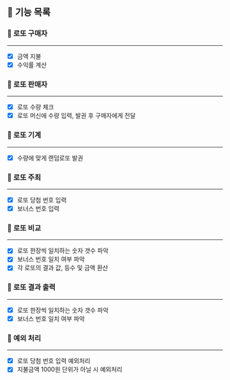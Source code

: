 ## 🚀 기능 목록

### 🔽 로또 구매자

***

- [x] 금액 지불
- [x] 수익률 계산
  <br>

### 🔽 로또 판매자

***

- [x] 로또 수량 체크
- [x] 로또 머신에 수량 입력, 발권 후 구매자에게 전달
  <br>

### 🔽 로또 기계

***

- [x] 수량에 맞게 랜덤로또 발권
  <br>

### 🔽 로또 주최

***

- [x] 로또 당첨 번호 입력
- [x] 보너스 번호 입력
  <br>

### 🔽 로또 비교

***

- [x] 로또 한장씩 일치하는 숫자 갯수 파악
- [x] 보너스 번호 일치 여부 파악
- [x] 각 로또의 결과 값, 등수 및 금액 환산
  <br>

### 🔽 로또 결과 출력

***

- [x] 로또 한장씩 일치하는 숫자 갯수 파악
- [x] 보너스 번호 일치 여부 파악
  <br>

### 🔽 예외 처리

***

- [x] 로또 당첨 번호 입력 예외처리
- [x] 지불금액 1000원 단위가 아닐 시 예외처리
  <br>
